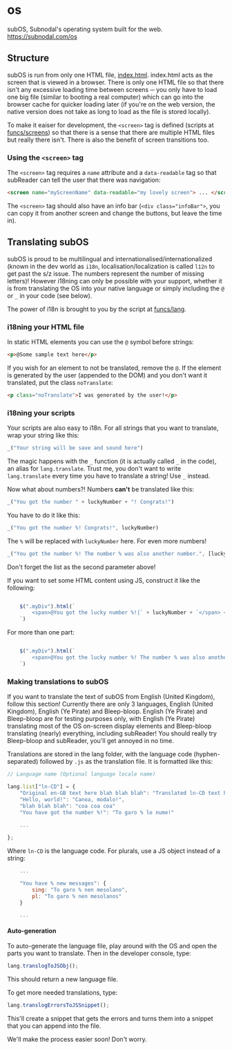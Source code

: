 # os
subOS, Subnodal's operating system built for the web. https://subnodal.com/os

## Structure
subOS is run from only one HTML file, [index.html](https://github.com/Subnodal/os/blob/master/index.html). index.html acts as the screen
that is viewed in a browser. There is only one HTML file so that there isn't
any excessive loading time between screens ─ you only have to load one big file
(similar to booting a real computer) which can go into the browser cache for
quicker loading later (if you're on the web version, the native version
does not take as long to load as the file is stored locally).

To make it eaiser for development, the `<screen>` tag is defined (scripts at [funcs/screens](https://github.com/Subnodal/os/tree/master/funcs/screens)) so that there is a sense that there are multiple HTML files but
really there isn't. There is also the benefit of screen transitions too.

### Using the `<screen>` tag
The `<screen>` tag requires a `name` attribute and a `data-readable` tag so
that subReader can tell the user that there was navigation:

```html
<screen name="myScreenName" data-readable="my lovely screen"> ... </screen>
```

The `<screen>` tag should also have an info bar (`<div class="infoBar">`, you
can copy it from another screen and change the buttons, but leave the time in).

## Translating subOS
subOS is proud to be multilingual and internationalised/internationalized
(known in the dev world as `i18n`, localisation/localization is called `l12n`
to get past the s/z issue. The numbers represent the number of missing
letters)! However i18ning can only be possible with your support, whether it is
from translating the OS into your native language or simply including the `@`
or `_` in your code (see below).

The power of i18n is brought to you by the script at [funcs/lang](https://github.com/Subnodal/os/tree/master/funcs/lang).

### i18ning your HTML file
In static HTML elements you can use the `@` symbol before strings:

```html
<p>@Some sample text here</p>
```

If you wish for an element to not be translated, remove the `@`. If the element
is generated by the user (appended to the DOM) and you don't want it
translated, put the class `noTranslate`:

```html
<p class="noTranslate">I was generated by the user!</p>
```

### i18ning your scripts
Your scripts are also easy to i18n. For all strings that you want to translate,
wrap your string like this:

```js
_("Your string will be save and sound here")
```

The magic happens with the `_` function (it is actually called `_` in the
code), an alias for `lang.translate`. Trust me, you don't want to write
`lang.translate` every time you have to translate a string! Use `_` instead.

Now what about numbers?! Numbers **can't** be translated like this:

```js
_("You got the number " + luckyNumber + "! Congrats!")
```

You have to do it like this:

```js
_("You got the number %! Congrats!", luckyNumber)
```

The `%` will be replaced with `luckyNumber` here. For even more numbers!

```js
_("You got the number %! The number % was also another number.", [luckyNumber, otherNumber])
```

Don't forget the list as the second parameter above!

If you want to set some HTML content using JS, construct it like the following:

```js

    $(".myDiv").html(`
        <span>@You got the lucky number %!|` + luckyNumber + `</span> <a>Something else</a>
    `)

```

For more than one part:

```js

    $(".myDiv").html(`
        <span>@You got the lucky number %! The number % was also another number.|` + luckyNumber + `,` + otherNumber + `</span> <a>Something else entirely</a>
    `)

```

### Making translations to subOS
If you want to translate the text of subOS from English (United Kingdom),
follow this section! Currently there are only 3 languages, English (United
Kingdom), English (Ye Pirate) and Bleep-bloop. English (Ye Pirate) and
Bleep-bloop are for testing purposes only, with English (Ye Pirate) translating
most of the OS on-screen display elements and Bleep-bloop translating (nearly)
everything, including subReader! You should really try Bleep-bloop and
subReader, you'll get annoyed in no time.

Translations are stored in the lang folder, with the language code
(hyphen-separated) followed by `.js` as the translation file. It is formatted
like this:

```js
// Language name (Optional language locale name)

lang.list["ln-CD"] = {
    "Original en-GB text here blah blah blah": "Translated ln-CD text here blah blah blah",
    "Hello, world!": "Canoa, modalo!",
    "blah blah blah": "coa coa coa"
    "You have got the number %!": "To garo % lo nume!"
    
    ...

};
```

Where `ln-CD` is the language code. For plurals, use a JS object instead of a
string:

```js
    ...

    "You have % new messages": {
        sing: "To garo % nen mesolano",
        pl: "To garo % nen mesolanos"
    }

    ...
```

#### Auto-generation
To auto-generate the language file, play around with the OS and open the parts
you want to translate. Then in the developer console, type:

```js
lang.translogToJSObj();
```

This should return a new language file.

To get more needed translations, type:

```js
lang.translogErrorsToJSSnippet();
```

This'll create a snippet that gets the errors and turns them into a snippet
that you can append into the file.

We'll make the process easier soon! Don't worry.